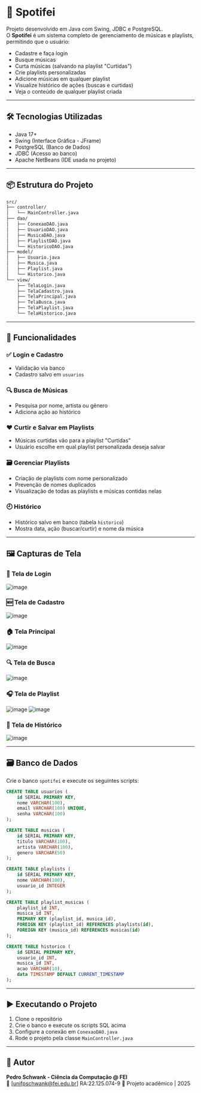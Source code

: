 # 🎵 Spotifei

Projeto desenvolvido em Java com Swing, JDBC e PostgreSQL.  
O **Spotifei** é um sistema completo de gerenciamento de músicas e playlists, permitindo que o usuário:

- Cadastre e faça login
- Busque músicas
- Curta músicas (salvando na playlist "Curtidas")
- Crie playlists personalizadas
- Adicione músicas em qualquer playlist
- Visualize histórico de ações (buscas e curtidas)
- Veja o conteúdo de qualquer playlist criada

---

## 🛠️ Tecnologias Utilizadas

- Java 17+
- Swing (Interface Gráfica - JFrame)
- PostgreSQL (Banco de Dados)
- JDBC (Acesso ao banco)
- Apache NetBeans (IDE usada no projeto)

---

## 📦 Estrutura do Projeto

```bash
src/
├── controller/
│   └── MainController.java
├── dao/
│   ├── ConexaoDAO.java
│   ├── UsuarioDAO.java
│   ├── MusicaDAO.java
│   ├── PlaylistDAO.java
│   └── HistoricoDAO.java
├── model/
│   ├── Usuario.java
│   ├── Musica.java
│   ├── Playlist.java
│   └── Historico.java
└── view/
    ├── TelaLogin.java
    ├── TelaCadastro.java
    ├── TelaPrincipal.java
    ├── TelaBusca.java
    ├── TelaPlaylist.java
    └── TelaHistorico.java
```

---

## 🧠 Funcionalidades

### ✅ Login e Cadastro
- Validação via banco
- Cadastro salvo em `usuarios`

### 🔍 Busca de Músicas
- Pesquisa por nome, artista ou gênero
- Adiciona ação ao histórico

### ❤️ Curtir e Salvar em Playlists
- Músicas curtidas vão para a playlist "Curtidas"
- Usuário escolhe em qual playlist personalizada deseja salvar

### 🗃️ Gerenciar Playlists
- Criação de playlists com nome personalizado
- Prevenção de nomes duplicados
- Visualização de todas as playlists e músicas contidas nelas

### 🕘 Histórico
- Histórico salvo em banco (tabela `historico`)
- Mostra data, ação (buscar/curtir) e nome da música

---

## 🖼️ Capturas de Tela

### 🔐 Tela de Login
![image](https://github.com/user-attachments/assets/c4a3d1b1-8830-43a0-b95d-49e0287953f2)

### 🆕 Tela de Cadastro
![image](https://github.com/user-attachments/assets/14d88247-426f-47a9-8478-47b85b736ae1)

### 🏠 Tela Principal
![image](https://github.com/user-attachments/assets/7b7c8015-5784-4280-b73b-2480251afa50)

### 🔍 Tela de Busca
![image](https://github.com/user-attachments/assets/ff632bfb-2136-4060-a768-f6d3cf1aea84)

### 🎧 Tela de Playlist
![image](https://github.com/user-attachments/assets/187e89ce-6147-46bc-abd5-e4dc89b8480a)
![image](https://github.com/user-attachments/assets/d4d42be3-b10d-427d-91f4-ef8d5e83d100)

### 📜 Tela de Histórico
![image](https://github.com/user-attachments/assets/eaa48778-4dc9-4053-aefe-c19f1fc11660)

---

## 🗃️ Banco de Dados

Crie o banco `spotifei` e execute os seguintes scripts:

```sql
CREATE TABLE usuarios (
    id SERIAL PRIMARY KEY,
    nome VARCHAR(100),
    email VARCHAR(100) UNIQUE,
    senha VARCHAR(100)
);

CREATE TABLE musicas (
    id SERIAL PRIMARY KEY,
    titulo VARCHAR(100),
    artista VARCHAR(100),
    genero VARCHAR(50)
);

CREATE TABLE playlists (
    id SERIAL PRIMARY KEY,
    nome VARCHAR(100),
    usuario_id INTEGER
);

CREATE TABLE playlist_musicas (
    playlist_id INT,
    musica_id INT,
    PRIMARY KEY (playlist_id, musica_id),
    FOREIGN KEY (playlist_id) REFERENCES playlists(id),
    FOREIGN KEY (musica_id) REFERENCES musicas(id)
);

CREATE TABLE historico (
    id SERIAL PRIMARY KEY,
    usuario_id INT,
    musica_id INT,
    acao VARCHAR(10),
    data TIMESTAMP DEFAULT CURRENT_TIMESTAMP
);
```

---

## ▶️ Executando o Projeto

1. Clone o repositório
2. Crie o banco e execute os scripts SQL acima
3. Configure a conexão em `ConexaoDAO.java`
4. Rode o projeto pela classe `MainController.java`

---

## 🙋 Autor

**Pedro Schwank - Ciência da Computação @ FEI**  
📧 [unifpschwank@fei.edu.br]
RA:22.125.074-9
💼 Projeto acadêmico | 2025  
